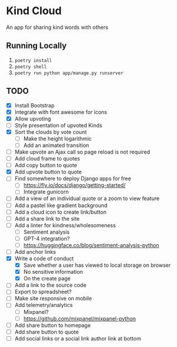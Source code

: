 # Kind Cloud
An app for sharing kind words with others

## Running Locally
1. `poetry install`
1. `poetry shell`
1. `poetry run python app/manage.py runserver`

## TODO
- [x] Install Bootstrap
- [x] Integrate with font awesome for icons 
- [x] Allow upvoting
- [ ] Style presentation of upvoted Kinds
- [x] Sort the clouds by vote count
    - [ ] Make the height logarithmic
    - [ ] Add an animated transition
- [ ] Make upvote an Ajax call so page reload is not required
- [ ] Add cloud frame to quotes
- [ ] Add copy button to quote 
- [x] Add upvote button to quote 
- [ ] Find somewhere to deploy Django apps for free 
    - [ ] https://fly.io/docs/django/getting-started/
    - [ ] Integrate gunicorn
- [ ] Add a view of an individual quote or a zoom to view feature 
- [ ] Add a pastel like gradient background
- [ ] Add a cloud icon to create link/button 
- [ ] Add a share link to the site 
- [ ] Add a linter for kindness/wholesomeness 
    - [ ] Sentiment analysis 
    - [ ] GPT-4 integration?
    - [ ] https://huggingface.co/blog/sentiment-analysis-python
- [ ] Add anchor links 
- [x] Write a code of conduct
    - [x] Save whether a user has viewed to local storage on browser 
    - [x] No sensitive information 
    - [x] On the create page
- [ ] Add a link to the source code
- [ ] Export to spreadsheet?
- [ ] Make site responsive on mobile
- [ ] Add telemetry/analytics 
    - [ ] Mixpanel?
    - [ ] https://github.com/mixpanel/mixpanel-python
- [ ] Add share button to homepage 
- [ ] Add share button to quote 
- [ ] Add social links or a social link author link at bottom 
